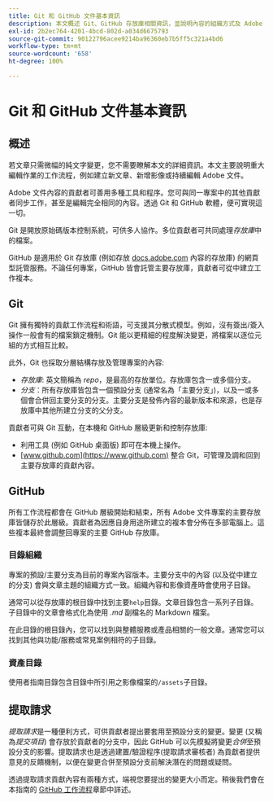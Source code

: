```yaml
---
title: Git 和 GitHub 文件基本資訊
description: 本文概述 Git、GitHub 存放庫相關資訊，並說明內容的組織方式及 Adobe 文件的命名慣例。
exl-id: 2b2ec764-4201-4bcd-802d-a034d6675793
source-git-commit: 90122796acee9214ba96360eb7b5ff5c321a4bd6
workflow-type: tm+mt
source-wordcount: '658'
ht-degree: 100%

---
```


# Git 和 GitHub 文件基本資訊

## 概述

若文章只需微幅的純文字變更，您不需要瞭解本文的詳細資訊。本文主要說明重大編輯作業的工作流程，例如建立新文章、新增影像或持續編輯 Adobe 文件。

Adobe 文件內容的貢獻者可善用多種工具和程序。您可與同一專案中的其他貢獻者同步工作，甚至是編輯完全相同的內容。透過 Git 和 GitHub 軟體，便可實現這一切。

Git 是開放原始碼版本控制系統，可供多人協作。多位貢獻者可共同處理&#x200B;*存放庫*&#x200B;中的檔案。

GitHub 是適用於 Git 存放庫 (例如存放 [docs.adobe.com](https://docs.adobe.com) 內容的存放庫) 的網頁型託管服務。不論任何專案，GitHub 皆會託管主要存放庫，貢獻者可從中建立工作複本。

## Git

Git 擁有獨特的貢獻工作流程和術語，可支援其分散式模型。例如，沒有簽出/簽入操作一般會有的檔案鎖定機制。Git 能以更精細的程度解決變更，將檔案以逐位元組的方式相互比較。

此外，Git 也採取分層結構存放及管理專案的內容:

- *存放庫*: 英文簡稱為 *repo*，是最高的存放單位。存放庫包含一或多個分支。
- *分支*：所有存放庫皆包含一個預設分支 (通常名為「主要分支」)，以及一或多個會合併回主要分支的分支。主要分支是發佈內容的最新版本和來源，也是存放庫中其他所建立分支的父分支。

貢獻者可與 Git 互動，在本機和 GitHub 層級更新和控制存放庫:

- 利用工具 (例如 GitHub 桌面版) 即可在本機上操作。
- [www.github.com](https://www.github.com) 整合 Git，可管理及調和回到主要存放庫的貢獻內容。

## GitHub

所有工作流程都會在 GitHub 層級開始和結束，所有 Adobe 文件專案的主要存放庫皆儲存於此層級。貢獻者為因應自身用途所建立的複本會分佈在多部電腦上。這些複本最終會調整回專案的主要 GitHub 存放庫。

### 目錄組織

專案的預設/主要分支為目前的專案內容版本。主要分支中的內容 (以及從中建立的分支) 會與文章主題的組織方式一致。組織內容和影像資產時會使用子目錄。

通常可以從存放庫的根目錄中找到主要`help`目錄。文章目錄包含一系列子目錄。子目錄中的文章會格式化為使用 *.md* 副檔名的 Markdown 檔案。

在此目錄的根目錄內，您可以找到與整體服務或產品相關的一般文章。通常您可以找到其他與功能/服務或常見案例相符的子目錄。

### 資產目錄

使用者指南目錄包含目錄中所引用之影像檔案的`/assets`子目錄。

<!--

### Markdown file template

For convenience, the root directory of each repository typically contains a Markdown template file named `template.md`. You can use this template file as a "starter file" if you need to create a new article for submission to the repository. The file contains:

- A **metadata header** at the top of the file, delineated by two, 3-hyphen lines. It contains the various tags used for tracking information related to the article. It also includes SEO optimizations and reporting processes that Adobe uses to evaluate the performance of the content. So the metadata is important!
- Various **examples of using Markdown** to format the elements of an article.
- General **instructions on the use of Markdown extensions**, which you can use for various types of alerts.
- Examples of **embedding video** by using an iframe.
- General **instructions on the use of docs.adobe.com extensions**, which you can use for special controls such as buttons and selectors.

-->

## 提取請求

*提取請求*&#x200B;是一種便利方式，可供貢獻者提出要套用至預設分支的變更。變更 (又稱為&#x200B;*提交項目*) 會存放於貢獻者的分支中，因此 GitHub 可以先模擬將變更&#x200B;*合併*&#x200B;至預設分支的影響。提取請求也是透過建置/驗證程序(提取請求審核者) 為貢獻者提供意見的反饋機制，以便在變更合併至預設分支前解決潛在的問題或疑問。

透過提取請求貢獻內容有兩種方式，端視您要提出的變更大小而定。稍後我們會在本指南的 [GitHub 工作流程](local-repo.md)章節中詳述。
